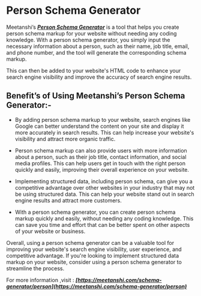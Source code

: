 # Person Schema Generator
Meetanshi’s  ***[Person Schema Generator](https://meetanshi.com/schema-generator/person)*** is a tool that helps you create person schema markup for your website without needing any coding knowledge. With a person schema generator, you simply input the necessary information about a person, such as their name, job title, email, and phone number, and the tool will generate the corresponding schema markup. 

This can then be added to your website's HTML code to enhance your search engine visibility and improve the accuracy of search engine results.

## Benefit’s of Using Meetanshi’s Person Schema Generator:-

*  By adding person schema markup to your website, search engines like Google can better understand the content on your site and display it more accurately in search results. This can help increase your website's visibility and attract more organic traffic.

*  Person schema markup can also provide users with more information about a person, such as their job title, contact information, and social media profiles. This can help users get in touch with the right person quickly and easily, improving their overall experience on your website.

*  Implementing structured data, including person schema, can give you a competitive advantage over other websites in your industry that may not be using structured data. This can help your website stand out in search engine results and attract more customers.

*  With a person schema generator, you can create person schema markup quickly and easily, without needing any coding knowledge. This can save you time and effort that can be better spent on other aspects of your website or business.

Overall, using a person schema generator can be a valuable tool for improving your website's search engine visibility, user experience, and competitive advantage. If you're looking to implement structured data markup on your website, consider using a person schema generator to streamline the process.

For more information ,visit : ***[https://meetanshi.com/schema-generator/person](https://meetanshi.com/schema-generator/person)***




